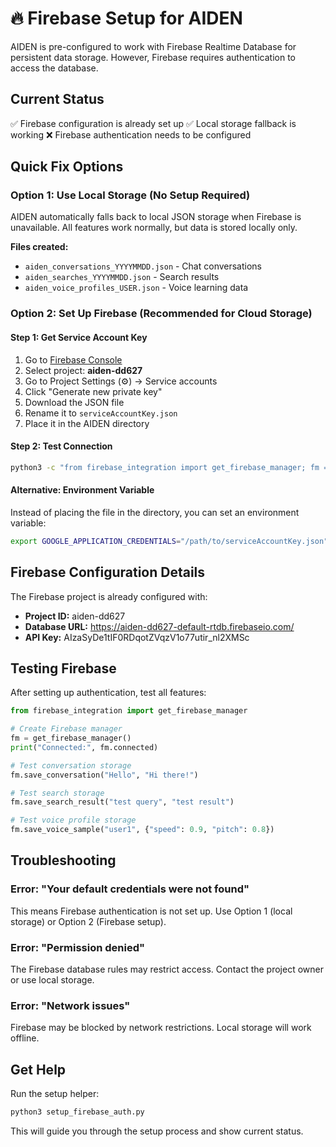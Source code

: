 # 🔥 Firebase Setup for AIDEN

AIDEN is pre-configured to work with Firebase Realtime Database for persistent data storage. However, Firebase requires authentication to access the database.

## Current Status

✅ Firebase configuration is already set up
✅ Local storage fallback is working
❌ Firebase authentication needs to be configured

## Quick Fix Options

### Option 1: Use Local Storage (No Setup Required)
AIDEN automatically falls back to local JSON storage when Firebase is unavailable. All features work normally, but data is stored locally only.

**Files created:**
- `aiden_conversations_YYYYMMDD.json` - Chat conversations
- `aiden_searches_YYYYMMDD.json` - Search results  
- `aiden_voice_profiles_USER.json` - Voice learning data

### Option 2: Set Up Firebase (Recommended for Cloud Storage)

#### Step 1: Get Service Account Key
1. Go to [Firebase Console](https://console.firebase.google.com/)
2. Select project: **aiden-dd627**
3. Go to Project Settings (⚙️) → Service accounts
4. Click "Generate new private key"
5. Download the JSON file
6. Rename it to `serviceAccountKey.json`
7. Place it in the AIDEN directory

#### Step 2: Test Connection
```bash
python3 -c "from firebase_integration import get_firebase_manager; fm = get_firebase_manager(); print('Connected:', fm.connected)"
```

#### Alternative: Environment Variable
Instead of placing the file in the directory, you can set an environment variable:
```bash
export GOOGLE_APPLICATION_CREDENTIALS="/path/to/serviceAccountKey.json"
```

## Firebase Configuration Details

The Firebase project is already configured with:
- **Project ID:** aiden-dd627
- **Database URL:** https://aiden-dd627-default-rtdb.firebaseio.com/
- **API Key:** AIzaSyDe1tIF0RDqotZVqzV1o77utir_nl2XMSc

## Testing Firebase

After setting up authentication, test all features:

```python
from firebase_integration import get_firebase_manager

# Create Firebase manager
fm = get_firebase_manager()
print("Connected:", fm.connected)

# Test conversation storage
fm.save_conversation("Hello", "Hi there!")

# Test search storage  
fm.save_search_result("test query", "test result")

# Test voice profile storage
fm.save_voice_sample("user1", {"speed": 0.9, "pitch": 0.8})
```

## Troubleshooting

### Error: "Your default credentials were not found"
This means Firebase authentication is not set up. Use Option 1 (local storage) or Option 2 (Firebase setup).

### Error: "Permission denied"
The Firebase database rules may restrict access. Contact the project owner or use local storage.

### Error: "Network issues"
Firebase may be blocked by network restrictions. Local storage will work offline.

## Get Help

Run the setup helper:
```bash
python3 setup_firebase_auth.py
```

This will guide you through the setup process and show current status.